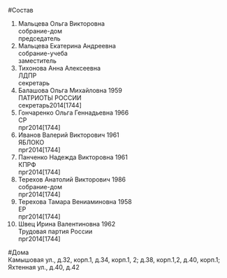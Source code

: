 #Состав  
1. Мальцева Ольга Викторовна  
    собрание-дом  
    председатель  
2. Мальцева Екатерина Андреевна  
    собрание-учеба  
    заместитель  
3. Тихонова Анна Алексеевна  
    ЛДПР  
    секретарь  
4. Балашова Ольга Михайловна 1959  
    ПАТРИОТЫ РОССИИ  
    секретарь2014[1744]  
5. Гончаренко Ольга Геннадьевна 1966  
    СР  
    прг2014[1744]  
6. Иванов Валерий Викторович 1961  
    ЯБЛОКО  
    прг2014[1744]  
7. Панченко Надежда Викторовна 1961  
    КПРФ  
    прг2014[1744]  
8. Терехов Анатолий Викторович 1986  
    собрание-дом  
    прг2014[1744]  
9. Терехова Тамара Вениаминовна 1958  
    ЕР  
    прг2014[1744]  
10. Швец Ирина Валентиновна 1962  
    Трудовая партия России  
    прг2014[1744]  
  
#Дома  
Камышовая ул., д.32, корп.1, д.34, корп.1, 2; д.38, корп.1,2,  д.40, корп.1; Яхтенная ул., д.40, д.42  
  

